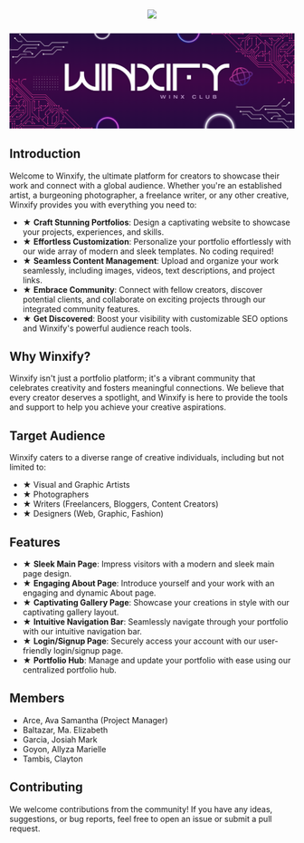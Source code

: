 <h1 align="center">
    <img src="https://readme-typing-svg.herokuapp.com/?font=Righteous&size=50&center=true&vCenter=true&width=500&height=100&duration=4000&lines=WINXIFY;" />
</h1>

![Winxify Logo](https://github.com/jshmrk/JUMPING-AWD-FEUTECH/raw/main/HEADER.png)

## Introduction
Welcome to Winxify, the ultimate platform for creators to showcase their work and connect with a global audience. Whether you're an established artist, a burgeoning photographer, a freelance writer, or any other creative, Winxify provides you with everything you need to:

- ★ **Craft Stunning Portfolios**: Design a captivating website to showcase your projects, experiences, and skills.
- ★ **Effortless Customization**: Personalize your portfolio effortlessly with our wide array of modern and sleek templates. No coding required!
- ★ **Seamless Content Management**: Upload and organize your work seamlessly, including images, videos, text descriptions, and project links.
- ★ **Embrace Community**: Connect with fellow creators, discover potential clients, and collaborate on exciting projects through our integrated community features.
- ★ **Get Discovered**: Boost your visibility with customizable SEO options and Winxify's powerful audience reach tools.

## Why Winxify?
Winxify isn't just a portfolio platform; it's a vibrant community that celebrates creativity and fosters meaningful connections. We believe that every creator deserves a spotlight, and Winxify is here to provide the tools and support to help you achieve your creative aspirations.

## Target Audience
Winxify caters to a diverse range of creative individuals, including but not limited to:
- ★ Visual and Graphic Artists
- ★ Photographers
- ★ Writers (Freelancers, Bloggers, Content Creators)
- ★ Designers (Web, Graphic, Fashion)


## Features
- ★ **Sleek Main Page**: Impress visitors with a modern and sleek main page design.
- ★ **Engaging About Page**: Introduce yourself and your work with an engaging and dynamic About page.
- ★ **Captivating Gallery Page**: Showcase your creations in style with our captivating gallery layout.
- ★ **Intuitive Navigation Bar**: Seamlessly navigate through your portfolio with our intuitive navigation bar.
- ★ **Login/Signup Page**: Securely access your account with our user-friendly login/signup page.
- ★ **Portfolio Hub**: Manage and update your portfolio with ease using our centralized portfolio hub.

## Members
- Arce, Ava Samantha (Project Manager)
- Baltazar, Ma. Elizabeth
- Garcia, Josiah Mark
- Goyon, Allyza Marielle 
- Tambis, Clayton


## Contributing

We welcome contributions from the community! If you have any ideas, suggestions, or bug reports, feel free to open an issue or submit a pull request.
